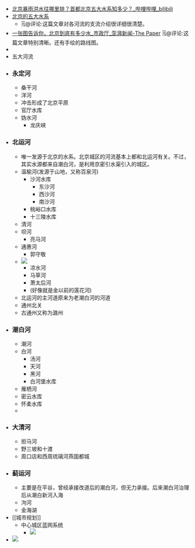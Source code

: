- [北京暴雨洪水往哪里排？首都北京五大水系知多少？_哔哩哔哩_bilibili](https://www.bilibili.com/video/BV1db4y1U7HP/?spm_id_from=333.999.0.0&vd_source=3d8ccab137cc879b5f9cbc14d68843ab)
- [北京的五大水系](https://ny.zdline.cn/h5/article/detail.do?artId=133042)
    - 🗒@评论:这篇文章对各河流的支流介绍很详细很清楚。
- [一张图告诉你，北京到底有多少水_市政厅_澎湃新闻-The Paper](https://app.yinxiang.com/shard/s63/nl/13797828/65581cae-4827-46cb-8a9c-08828e88b7b4) 
🗒@评论:这篇文章特别清晰。还有手绘的路线图。
- 
- 五大河流
- ### 永定河
    - 桑干河
    - 洋河
    - 冲击形成了北京平原
    - 官厅水库
    - 妫水河
        - 龙庆峡
- ### 北运河
    - 唯一发源于北京的水系。北京城区的河流基本上都和北运河有关。不过，其实水源都来自潮白河，是利用京密引水渠引入的城区。
    - 温榆河(发源于山地，又称百泉河)
        - 沙河水库
            - 东沙河
            - 西沙河
            - 南沙河
        - 桃峪口水库
        - 十三陵水库
    - 清河
    - 坝河
        - 亮马河
    - 通惠河
        - 郭守敬
    - ![](https://firebasestorage.googleapis.com/v0/b/firescript-577a2.appspot.com/o/imgs%2Fapp%2Fxinyiheng%2FBWgnIrA4_s.png?alt=media&token=214a17d5-adf2-4b7f-ad73-34fa937186be)
        - 凉水河
        - 马草河
        - 萧太后河
        - (好像就是金以前的莲花河)
    - 北运河的主河道原来为老潮白河的河道
    - 通州北关
    - 古通州又称为潞州
- ### 潮白河
    - 潮河
    - 白河
        - 汤河
        - 天河
        - 黑河
        - 白河堡水库
    - 雁栖河
    - 密云水库
    - 怀柔水库
    - 
- ### 大清河
    - 拒马河
    - 野三坡和十渡
    - 周口店和西周琉璃河燕国都城
- ### 蓟运河
    - 主要是在平谷，曾经承接改道后的潮白河，但无力承接。后来潮白河治理后从潮白新河入海
    - 泃河
    - 金海湖
- [[城市规划]]
    - 中心城区蓝网系统
        - ![](https://firebasestorage.googleapis.com/v0/b/firescript-577a2.appspot.com/o/imgs%2Fapp%2Fxinyiheng%2FdmH8u8tDaf.png?alt=media&token=64684c15-2e77-4ffb-a303-c24b7a76eb63)
- ![](https://firebasestorage.googleapis.com/v0/b/firescript-577a2.appspot.com/o/imgs%2Fapp%2Fxinyiheng%2FPnGH79CZTa.png?alt=media&token=2675e287-e799-4416-a3e6-6b564db8cbd3)
